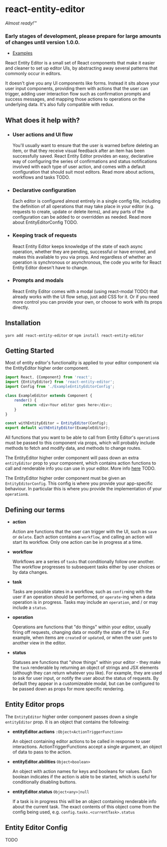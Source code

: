 # react-entity-editor

*Almost ready!™*

### Early stages of development, please prepare for large amounts of changes until version 1.0.0.

- [Examples](https://dxinteractive.github.io/react-entity-editor/)

React Entity Editor is a small set of React components that make it easier and cleaner to set up editor UIs, by abstracting away several patterns that commonly occur in editors.

It doesn't give you any UI components like forms. Instead it sits above your user input components, providing them with actions that the user can trigger, adding user interaction flow such as confirmation prompts and success messages, and mapping those actions to operations on the underlying data. It's also fully compatible with redux.

## What does it help with?

- ### User actions and UI flow
  You'll usually want to ensure that the user is warned before deleting an item, or that they receive visual feedback after an item has been successfully saved. React Entity Editor provides an easy, declarative way of configuring the series of confirmations and status notifications involved with each type of user action, and comes with a default configuration that should suit most editors. Read more about actions, workflows and tasks TODO.

- ### Declarative configuration
  Each editor is configured almost entirely in a single config file, including the definition of all operations that may take place in your editor (e.g. requests to create, update or delete items), and any parts of the configuration can be added to or overridden as needed. Read more about EntityEditorConfig TODO.

- ### Keeping track of requests
  React Entity Editor keeps knowledge of the state of each async operation, whether they are pending, successful or have errored, and makes this available to you via props. And regardless of whether an operation is synchronous or asynchronous, the code you write for React Entity Editor doesn't have to change.

- ### Prompts and modals
  React Entity Editor comes with a modal (using react-modal TODO) that already works with the UI flow setup, just add CSS for it. Or if you need more control you can provide your own, or choose to work with its props directly.


## Installation

`yarn add react-entity-editor` or `npm install react-entity-editor`

## Getting Started

Most of entity editor's functionality is applied to your editor component via the EntityEditor higher order component.

```js
import React, {Component} from 'react';
import {EntityEditor} from 'react-entity-editor';
import Config from './ExampleEntityEditorConfig';

class ExampleEditor extends Component {
    render() {
        return <div>Your editor goes here</div>;
    }
}

const withEntityEditor = EntityEditor(Config);
export default withEntityEditor(ExampleEditor);

```

All functions that you want to be able to call from Entity Editor's `operation`s must be passed to this component via props, which will probably include methods to fetch and modify data, and methods to change routes.

The EntityEditor higher order component will pass down an extra `entityEditor` prop to your component, which contains action functions to call and renderable info you can use in your editor. More info [here](#thing) TODO.

The EntityEditor higher order component must be given an `EntityEditorConfig`. This config is where you provide your app-specific behaviour. In particular this is where you provide the implementation of your `operation`s.

## Defining our terms

 - **action**

    Action are functions that the user can trigger with the UI, such as `save` or `delete`. Each action contains a `workflow`, and calling an action will start its workflow. Only one action can be in progress at a time.

 - **workflow**

    Workflows are a series of `tasks` that conditionally follow one another. The workflow progresses to subsequent tasks either by user choices or by data changes.
 
 - **task**

    Tasks are possible states in a workflow, such as `confirm`ing with the user if an operation should be performed, or `operate`-ing when a data operation is in progress. Tasks may include an `operation`, and / or may include a `status`.

 - **operation**
 
    Operations are functions that "do things" within your editor, usually firing off requests, changing data or modify the state of the UI. For example, when items are `create`d or `update`d, or when the user `go`es to another view in the editor.

 - **status**
 
    Statuses are functions that "show things" within your editor - they make the `task` renderable by returning an object of strings and JSX elements (although they can return whatever you like). For example, they are used to ask for user input, or notify the user about the status of requests. By default they appear in a customizeable modal, but can be configured to be passed down as props for more specific rendering.

## Entity Editor props

The `EntityEditor` higher order component passes down a single `entityEditor` prop. It is an object that contains the following:

  - **entityEditor.actions** `:Object<ActionTriggerFunction>`

    An object containing editor actions to be called in response to user interactions. ActionTriggerFunctions accept a single argument, an object of data to pass to the action.
  
  - **entityEditor.abilities** `Object<boolean>`

    An object with action names for keys and booleans for values. Each boolean indicates if the action is able to be started, which is useful for conditionally disabling buttons.
  
  - **entityEditor.status** `Object<any>|null`

    If a task is in progress this will be an object containing renderable info about the current task. The exact contents of this object come from the config being used, e.g. `config.tasks.<currentTask>.status`

## Entity Editor Config

TODO
